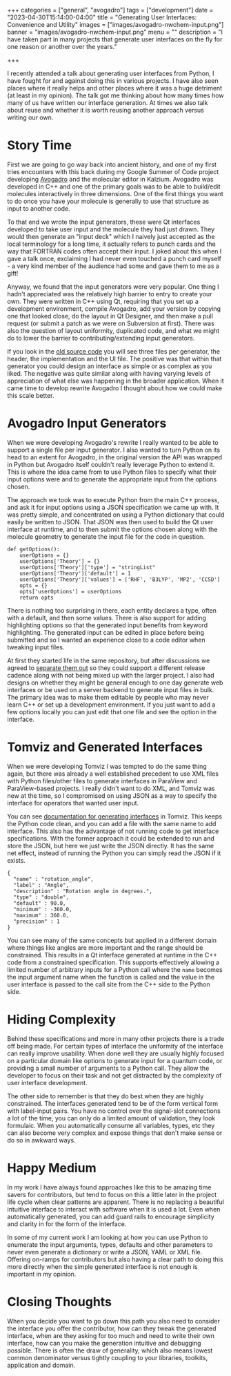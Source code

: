 +++
categories = ["general", "avogadro"]
tags = ["development"]
date = "2023-04-30T15:14:00-04:00"
title = "Generating User Interfaces: Convenience and Utility"
images = ["images/avogadro-nwchem-input.png"]
banner = "images/avogadro-nwchem-input.png"
menu = ""
description = "I have taken part in many projects that generate user interfaces on the fly for one reason or another over the years."

+++

I recently attended a talk about generating user interfaces from Python, I have fought for and against doing this in various projects. I have also seen places where it really helps and other places where it was a huge detriment (at least in my opinion). The talk got me thinking about how many times how many of us have written our interface generation. At times we also talk about reuse and whether it is worth reusing another approach versus writing our own.

Story Time
==========

First we are going to go way back into ancient history, and one of my first tries encounters with this back during my Google Summer of Code project developing [Avogadro][avo1] and the molecular editor in Kalzium. Avogadro was developed in C++ and one of the primary goals was to be able to build/edit molecules interactively in three dimensions. One of the first things you want to do once you have your molecule is generally to use that structure as input to another code.

To that end we wrote the input generators, these were Qt interfaces developed to take user input and the molecule they had just drawn. They would then generate an "input deck" which I naively just accepted as the local terminology for a long time, it actually refers to punch cards and the way that FORTRAN codes often accept their input. I joked about this when I gave a talk once, exclaiming I had never even touched a punch card myself - a very kind member of the audience had some and gave them to me as a gift!

Anyway, we found that the input generators were very popular. One thing I hadn't appreciated was the relatively high barrier to entry to create your own. They were written in C++ using Qt, requiring that you set up a development environment, compile Avogadro, add your version by copying one that looked close, do the layout in Qt Designer, and then make a pull request (or submit a patch as we were on Subversion at first). There was also the question of layout uniformity, duplicated code, and what we might do to lower the barrier to contributing/extending input generators.

If you look in the [old source code][avogenerators1] you will see three files per generator, the header, the implementation and the UI file. The positive was that within that generator you could design an interface as simple or as complex as you liked. The negative was quite similar along with having varying levels of appreciation of what else was happening in the broader application. When it came time to develop rewrite Avogadro I thought about how we could make this scale better.

Avogadro Input Generators
=========================

When we were developing Avogadro's rewrite I really wanted to be able to support a single file per input generator. I also wanted to turn Python on its head to an extent for Avogadro, in the original version the API was wrapped in Python but Avogadro itself couldn't really leverage Python to extend it. This is where the idea came from to use Python files to specify what their input options were and to generate the appropriate input from the options chosen.

The approach we took was to execute Python from the main C++ process, and ask it for input options using a JSON specification we came up with. It was pretty simple, and concentrated on using a Python dictionary that could easily be written to JSON. That JSON was then used to build the Qt user interface at runtime, and to then submit the options chosen along with the molecule geometry to generate the input file for the code in question.

```
def getOptions():
    userOptions = {}
    userOptions['Theory'] = {}
    userOptions['Theory']['type'] = "stringList"
    userOptions['Theory']['default'] = 1
    userOptions['Theory']['values'] = ['RHF', 'B3LYP', 'MP2', 'CCSD']
    opts = {}
    opts['userOptions'] = userOptions
    return opts
```

There is nothing too surprising in there, each entity declares a type, often with a default, and then some values. There is also support for adding highlighting options so that the generated input benefits from keyword highlighting. The generated input can be edited in place before being submitted and so I wanted an experience close to a code editor when tweaking input files.

At first they started life in the same repository, but after discussions we agreed to [separate them out][avogenerators2] so they could support a different release cadence along with not being mixed up with the larger project. I also had designs on whether they might be general enough to one day generate web interfaces or be used on a server backend to generate input files in bulk. The primary idea was to make them editable by people who may never learn C++ or set up a development environment. If you just want to add a few options locally you can just edit that one file and see the option in the interface.

Tomviz and Generated Interfaces
===============================

When we were developing Tomviz I was tempted to do the same thing again, but there was already a well established precedent to use XML files with Python files/other files to generate interfaces in ParaView and ParaView-based projects. I really didn't want to do XML, and Tomviz was new at the time, so I compromised on using JSON as a way to specify the interface for operators that wanted user input.

You can see [documentation for generating interfaces][tomvizgenerator] in Tomviz. This keeps the Python code clean, and you can add a file with the same name to add interface. This also has the advantage of not running code to get interface specifications. With the former approach it could be extended to run and store the JSON, but here we just write the JSON directly. It has the same net effect, instead of running the Python you can simply read the JSON if it exists.

```
{
  "name" : "rotation_angle",
  "label" : "Angle",
  "description" : "Rotation angle in degrees.",
  "type" : "double",
  "default" : 90.0,
  "minimum" : -360.0,
  "maximum" : 360.0,
  "precision" : 1
}
```

You can see many of the same concepts but applied in a different domain where things like angles are more important and the range should be constrained. This results in a Qt interface generated at runtime in the C++ code from a constrained specification. This supports effectively allowing a limited number of arbitrary inputs for a Python call where the `name` becomes the input argument name when the function is called and the value in the user interface is passed to the call site from the C++ side to the Python side.

Hiding Complexity
=================

Behind these specifications and more in many other projects there is a trade off being made. For certain types of interface the uniformity of the interface can really improve usability. When done well they are usually highly focused on a particular domain like options to generate input for a quantum code, or providing a small number of arguments to a Python call. They allow the developer to focus on their task and not get distracted by the complexity of user interface development.

The other side to remember is that they do best when they are highly constrained. The interfaces generated tend to be of the form vertical form with label-input pairs. You have no control over the signal-slot connections a lot of the time, you can only do a limited amount of validation, they look formulaic. When you automatically consume all variables, types, etc they can also become very complex and expose things that don't make sense or do so in awkward ways.

Happy Medium
============

In my work I have always found approaches like this to be amazing time savers for contributors, but tend to focus on this a little later in the project life cycle when clear patterns are apparent. There is no replacing a beautiful intuitive interface to interact with software when it is used a lot. Even when automatically generated, you can add guard rails to encourage simplicity and clarity in for the form of the interface.

In some of my current work I am looking at how you can use Python to enumerate the input arguments, types, defaults and other parameters to never even generate a dictionary or write a JSON, YAML or XML file. Offering on-ramps for contributors but also having a clear path to doing this more directly when the simple generated interface is not enough is important in my opinion.

Closing Thoughts
================

When you decide you want to go down this path you also need to consider the interface you offer the contributor, how can they tweak the generated interface, when are they asking for too much and need to write their own interface, how can you make the generation intuitive and debugging possible. There is often the draw of generality, which also means lowest common denominator versus tightly coupling to your libraries, toolkits, application and domain.

[avo1]: https://avogadro.cc/
[avogenerators1]: https://github.com/cryos/avogadro/tree/master/libavogadro/src/extensions/quantuminput
[avogenerators2]: https://github.com/openchemistry/avogenerators
[tomvizgenerator]: https://tomviz.readthedocs.io/en/latest/operators_development/
